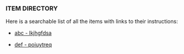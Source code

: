 ### ITEM DIRECTORY

Here is a searchable list of all the items with links to their instructions:


- [abc - lkjhgfdsa](content/do_not_use_this_sku)

- [def - poiuytreq](content/do_not_use_this_sku2)

